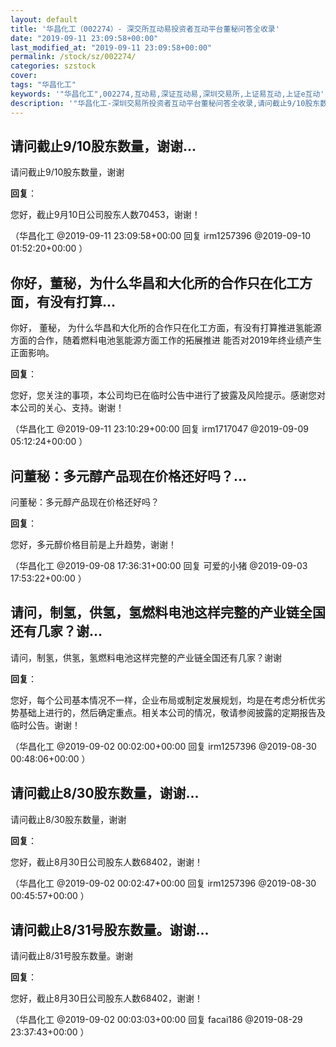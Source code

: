 ```yaml
---
layout: default
title: '华昌化工（002274）- 深交所互动易投资者互动平台董秘问答全收录'
date: "2019-09-11 23:09:58+00:00"
last_modified_at: "2019-09-11 23:09:58+00:00"
permalink: /stock/sz/002274/
categories: szstock
cover: 
tags: "华昌化工"
keywords: '"华昌化工",002274,互动易,深证互动易,深圳交易所,上证易互动,上证e互动'
description: '"华昌化工-深圳交易所投资者互动平台董秘问答全收录,请问截止9/10股东数量，谢谢"'
---
```


## 请问截止9/10股东数量，谢谢...

请问截止9/10股东数量，谢谢

**回复**：

您好，截止9月10日公司股东人数70453，谢谢！ 

（华昌化工  @2019-09-11 23:09:58+00:00 回复 irm1257396  @2019-09-10 01:52:20+00:00 ）

## 你好，董秘，为什么华昌和大化所的合作只在化工方面，有没有打算...

你好， 董秘， 为什么华昌和大化所的合作只在化工方面，有没有打算推进氢能源方面的合作，随着燃料电池氢能源方面工作的拓展推进 能否对2019年终业绩产生正面影响。

**回复**：

您好，您关注的事项，本公司均已在临时公告中进行了披露及风险提示。感谢您对本公司的关心、支持。谢谢！ 

（华昌化工  @2019-09-11 23:10:29+00:00 回复 irm1717047  @2019-09-09 05:12:24+00:00 ）

## 问董秘：多元醇产品现在价格还好吗？...

问董秘：多元醇产品现在价格还好吗？

**回复**：

您好，多元醇价格目前是上升趋势，谢谢！ 

（华昌化工  @2019-09-08 17:36:31+00:00 回复 可爱的小猪  @2019-09-03 17:53:22+00:00 ）

## 请问，制氢，供氢，氢燃料电池这样完整的产业链全国还有几家？谢...

请问，制氢，供氢，氢燃料电池这样完整的产业链全国还有几家？谢谢

**回复**：

您好，每个公司基本情况不一样，企业布局或制定发展规划，均是在考虑分析优劣势基础上进行的，然后确定重点。相关本公司的情况，敬请参阅披露的定期报告及临时公告。谢谢！ 

（华昌化工  @2019-09-02 00:02:00+00:00 回复 irm1257396  @2019-08-30 00:48:06+00:00 ）

## 请问截止8/30股东数量，谢谢...

请问截止8/30股东数量，谢谢

**回复**：

您好，截止8月30日公司股东人数68402，谢谢！ 

（华昌化工  @2019-09-02 00:02:47+00:00 回复 irm1257396  @2019-08-30 00:45:57+00:00 ）

## 请问截止8/31号股东数量。谢谢...

请问截止8/31号股东数量。谢谢

**回复**：

您好，截止8月30日公司股东人数68402，谢谢！ 

（华昌化工  @2019-09-02 00:03:03+00:00 回复 facai186  @2019-08-29 23:37:43+00:00 ）

